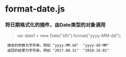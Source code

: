 # format-date.js
###  将日期格式化的插件，由Date类型的对象调用
>  var date1 = new Date("sth").format("yyyy-MM-dd");
``` 
 接收的参数为字符串，例如 "yyyy.MM.dd"  "yyyy-dd-MM"
 返回的结果为字符串，例如 "2017.08.31"  "2018-16-01"
```
